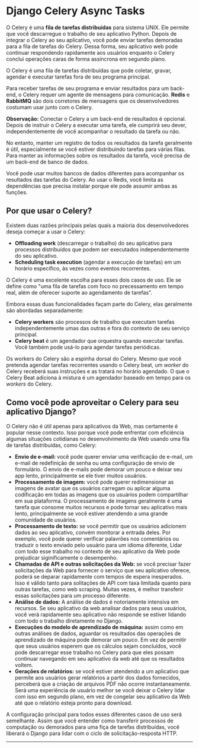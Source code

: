 # Django Celery Async Tasks

O Celery é uma **fila de tarefas distribuídas** para sistema UNIX. Ele permite que você descarregue o trabalho de seu aplicativo Python. Depois de integrar o Celery ao seu aplicativo, você pode enviar tarefas demoradas para a fila de tarefas do Celery. Dessa forma, seu aplicativo web pode continuar respondendo rapidamente aos usuários enquanto o Celery conclui operações caras de forma assíncrona em segundo plano.

O Celery é uma fila de tarefas distribuídas que pode coletar, gravar, agendar e executar tarefas fora de seu programa principal.

Para receber tarefas de seu programa e enviar resultados para um back-end, o Celery requer um agente de mensagens para comunicação. **Redis** e **RabbitMQ** são dois corretores de mensagens que os desenvolvedores costumam usar junto com o Celery.

**Observação:** Conectar o Celery a um back-end de resultados é opcional. Depois de instruir o Celery a executar uma tarefa, ele cumprirá seu dever, independentemente de você acompanhar o resultado da tarefa ou não.

No entanto, manter um registro de todos os resultados da tarefa geralmente é útil, especialmente se você estiver distribuindo tarefas para várias filas. Para manter as informações sobre os resultados da tarefa, você precisa de um back-end de banco de dados.

Você pode usar muitos bancos de dados diferentes para acompanhar os resultados das tarefas do Celery. Ao usar o Redis, você limita as dependências que precisa instalar porque ele pode assumir ambas as funções.

## Por que usar o Celery?
Existem duas razões principais pelas quais a maioria dos desenvolvedores deseja começar a usar o Celery:

- **Offloading work** (descarregar o trabalho) do seu aplicativo para processos distribuídos que podem ser executados independentemente do seu aplicativo.
- **Scheduling task execution** (agendar a execução de tarefas) em um horário específico, às vezes como eventos recorrentes.

O Celery é uma excelente escolha para esses dois casos de uso. Ele se define como "uma fila de tarefas com foco no precessamento em tempo real, além de oferecer suporte ao agendamento de tarefas".

Embora essas duas funcionalidades façam parte do Celery, elas geralmente são abordadas separadamente:

- **Celery workers** são processos de trabalho que executam tarefas independentemente umas das outras e fora do contexto de seu serviço principal.
- **Celery beat** é um agendador que orquestra quando executar tarefas. Você também pode usá-lo para agendar tarefas periódicas.

Os workers do Celery são a espinha dorsal do Celery. Mesmo que você pretenda agendar tarefas recorrentes usando o Celery beat, um *worker* do Celery receberá suas instruções e as tratará no horário agendado. O que o Celery Beat adiciona à mistura é um agendador baseado em tempo para os *workers* do Celery.

## Como você pode aproveitar o Celery para seu aplicativo Django?

O Celery não é útil apenas para aplicativos da Web, mas certamente é popular nesse contexto. Isso porque você pode enfrentar com eficiência algumas situações cotidianas no desenvolvimento da Web usando uma fila de tarefas distribuídas, como Celery:

- **Envio de e-mail:** você pode querer enviar uma verificação de e-mail, um e-mail de redefinição de senha ou uma configuração de envio de formulário. O envio de e-mails pode demorar um pouco e deixar seu app lento, principalmente se ele tiver muitos usuários.
- **Processamento de imagem:** você pode querer redimensionar as imagens de avatar que os usuários carregam ou aplicar alguma codificação em todas as imagens que os usuários podem compartilhar em sua plataforma. O processamento de imagens geralmente é uma tarefa que consome muitos recursos e pode tornar seu aplicativo mais lento, principalmente se você estiver atendendo a uma grande comunidade de usuários.
- **Processamento de texto:** se você permitir que os usuários adicionem dados ao seu aplicativo, convém monitorar a entrada deles. Por exemplo, você pode querer verificar palavrões nos comentários ou traduzir o texto enviado pelo usuário para um idioma diferente, Lidar com todo esse trabalho no contexto de seu aplicativo da Web pode prejudicar siginificamente o desempenho.
- **Chamadas de API e outras solicitações da Web:** se você precisar fazer solicitações da Web para fornecer o serviço que seu aplicativo oferece, poderá se deparar rapidamente com tempos de espera inesperados. Isso é válido tanto para solitações de API com taxa limitada quanto para outras tarefas, como web scraping. Muitas vezes, é melhor transferir essas solicitações para um processo diferente.
- **Análise de dados:** A análise de dados é notoriamente intensiva em recursos. Se seu aplicativo da web analisar dados para seus usuários, você verá rapidamente seu aplicativo não responde se estiver lidando com todo o trabalho diretamente no Django.
- **Execuções do modelo de aprendizado de máquina:** assim como em outras análises de dados, aguardar os resultados das operações de aprendizado de máquina pode demorar um pouco. Em vez de permitir que seus usuários esperem que os cálculos sejam concluídos, você pode descarregar esse trabalho no Celery para que eles possam continuar navegando em seu aplicativo da web até que os resultados voltem.
- **Gerações de relatórios:** se você estiver atendendo a um aplicativo que permite aos usuários gerar relatórios a partir dos dados fornecidos, perceberá que a criação de arquivos PDF não ocorre instantaneamente. Será uma experiência de usuário melhor se você deixar o Celery lidar com isso em segundo plano, em vez de congelar seu aplicativo da Web até que o relatório esteja pronto para download.

A configuração principal para todos esses diferentes casos de uso será semelhante. Assim que você entender como transferir processos de computação ou demorados para uma fiça de tarefas distribuídas, você liberará o Django para lidar com o ciclo de solicitação-resposta HTTP.

---
